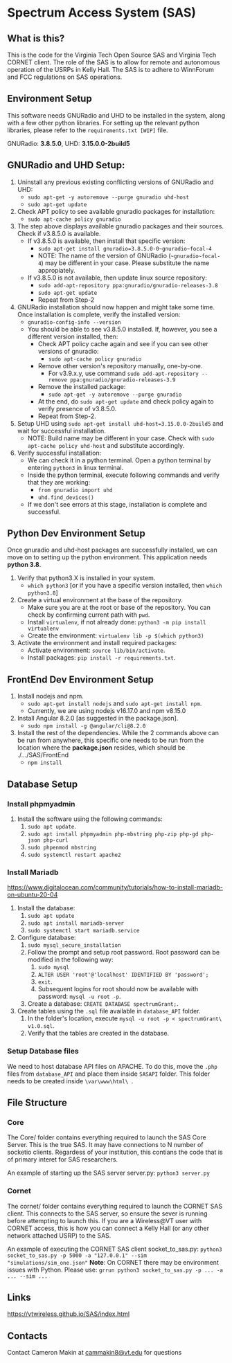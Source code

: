 # Spectrum Access System (SAS)
## What is this?
This is the code for the Virginia Tech Open Source SAS and Virginia Tech CORNET client. The role of the SAS is to allow
for remote and autonomous operation of the USRPs in Kelly Hall. The SAS is
to adhere to WinnForum and FCC regulations on SAS operations.

## Environment Setup
This software needs GNURadio and UHD to be installed in the system, along with a few
other python libraries. For setting up the relevant python libraries, please refer
to the `requirements.txt [WIP]` file.


GNURadio: **3.8.5.0**, UHD: **3.15.0.0-2build5**

## GNURadio and UHD Setup:
1. Uninstall any previous existing conflicting versions of GNURadio and UHD:
   * `sudo apt-get -y autoremove --purge gnuradio uhd-host`
   * `sudo apt-get update`
2. Check APT policy to see available gnuradio packages for installation:
    * `sudo apt-cache policy gnuradio`
3. The step above displays available gnuradio packages and their sources. Check if v3.8.5.0 is available.
    * If v3.8.5.0 is available, then install that specific version:
      * `sudo apt-get install gnuradio=3.8.5.0-0~gnuradio~focal-4`
      * NOTE: The name of the version of GNURadio (`~gnuradio~focal-4`) may be different in your case. Please substitute the name appropiately.
    * If v3.8.5.0 is not available, then update linux source repository:
      * `sudo add-apt-repository ppa:gnuradio/gnuradio-releases-3.8`
      * `sudo apt-get update`
      * Repeat from Step-2
4. GNURadio installation should now happen and might take some time. Once installation is complete, verify the installed version:
   * `gnuradio-config-info --version`
   * You should be able to see v3.8.5.0 installed. If, however, you see a different version installed, then:
     * Check APT policy cache again and see if you can see other versions of gnuradio:
       * `sudo apt-cache policy gnuradio`
     * Remove other version's repository manually, one-by-one. 
       * For v3.9.x.y, use command `sudo add-apt-repository --remove ppa:gnuradio/gnuradio-releases-3.9`
     * Remove the installed package:
       * `sudo apt-get -y autoremove --purge gnuradio`
     * At the end, do `sudo apt-get update` and check policy again to verify presence of v3.8.5.0.
     * Repeat from Step-2.
5. Setup UHD using `sudo apt-get install uhd-host=3.15.0.0-2build5` and wait for successful installation.
   * NOTE: Build name may be different in your case. Check with `sudo apt-cache policy uhd-host` and substitute accordingly.
6. Verify successful installation:
   * We can check it in a python terminal. Open a python terminal by entering `python3` in linux terminal. 
   * Inside the python terminal, execute following commands and verify that they are working:
     * `from gnuradio import uhd`
     * `uhd.find_devices()`
   * If we don't see errors at this stage, installation is complete and successful.

## Python Dev Environment Setup
Once gnuradio and uhd-host packages are successfully installed, we can move on to setting up the python environment. 
This application needs **python 3.8**.
1. Verify that python3.X is installed in your system.
   * `which python3` [or if you have a specific version installed, then `which python3.8`]
2. Create a virtual environment at the base of the repository.
   * Make sure you are at the root or base of the repository. You can check by confirming current path with `pwd`.
   * Install `virtualenv`, if not already done: `python3 -m pip install virtualenv`
   * Create the environment: `virtualenv lib -p $(which python3)`
3. Activate the environment and install required packages:
   * Activate environment: `source lib/bin/activate`.
   * Install packages: `pip install -r requirements.txt`.
   
## FrontEnd Dev Environment Setup
1. Install nodejs and npm.
   * `sudo apt-get install nodejs` and `sudo apt-get install npm`.
   * Currently, we are using nodejs v16.17.0 and npm v8.15.0
2. Install Angular 8.2.0 \[as suggested in the package.json\].
   * `sudo npm install -g @angular/cli@8.2.0`
3. Install the rest of the dependencies. While the 2 commands above can be run from
anywhere, this specific one needs to be run from the location where the **package.json**
resides, which should be ./.../SAS/FrontEnd
   * `npm install`

## Database Setup
### Install phpmyadmin
1. Install the software using the following commands: 
   1. `sudo apt update`.
   2. `sudo apt install phpmyadmin php-mbstring php-zip php-gd php-json php-curl`
   3. `sudo phpenmod mbstring`
   4. `sudo systemctl restart apache2`

### Install Mariadb
https://www.digitalocean.com/community/tutorials/how-to-install-mariadb-on-ubuntu-20-04
1. Install the database:
   1. `sudo apt update` 
   2. `sudo apt install mariadb-server` 
   3. `sudo systemctl start mariadb.service`
2. Configure database:
   1. `sudo mysql_secure_installation`
   2. Follow the prompt and setup root password. Root password can be modified in the following way:
      1. `sudo mysql`
      2. `ALTER USER 'root'@'localhost' IDENTIFIED BY 'password';`
      3. `exit`.
      4. Subsequent logins for root should now be available with password: `mysql -u root -p`.
   3. Create a database: `CREATE DATABASE spectrumGrant;`.
3. Create tables using the `.sql` file available in `database_API` folder.
   1. In the folder's location, execute `mysql -u root -p < spectrumGrant\ v1.0.sql`.
   2. Verify that the tables are created in the database.

### Setup Database files
We need to host database API files on APACHE. To do this, move the `.php` files from 
`database_API` and place them inside `SASAPI` folder. This folder needs to be created
inside `\var\www\html\ `.

## File Structure
### Core
The Core/ folder contains everything required to launch the SAS Core
Server. This is the true SAS. It may have connections to N number of socketio
clients. Regardess of your institution, this contians the code that is of
primary interet for SAS researchers.

An example of starting up the SAS server server.py:
```python3 server.py```
### Cornet
The cornet/ folder contains everything required to launch the CORNET SAS
client. This connects to the SAS server, so ensure the sever is running
before attempting to launch this. If you are a Wireless@VT user with
CORNET access, this is how you can connect a Kelly Hall (or any other
network attached USRP) to the SAS.

An example of executing the CORNET SAS client socket_to_sas.py:
```python3 socket_to_sas.py -p 5000 -a "127.0.0.1" --sim "simulations/sim_one.json"```
**Note**: On CORNET there may be environment
issues with Python. Please use:
```grrun python3 socket_to_sas.py -p ... -a ... --sim ...```


## Links
https://vtwireless.github.io/SAS/index.html


## Contacts
Contact Cameron Makin at cammakin8@vt.edu for questions
